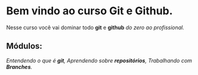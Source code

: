 # Bem vindo ao curso Git e Github.
Nesse curso você vai dominar todo **git** e **github** _do zero ao profissional._

## Módulos:
_Entendendo o que é **git**, Aprendendo sobre **repositórios**, Trabalhando com **Branches**._

